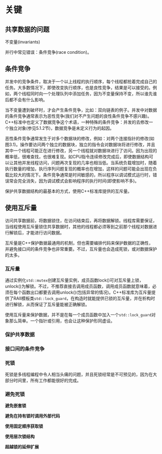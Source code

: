 # 关键

## 共享数据的问题

不变量(invariants)

并行中常见错误：条件竞争(race condition)。

## 条件竞争

并发中的竞争条件，取决于一个以上线程的执行顺序，每个线程都抢着完成自己的任务。大多数情况下，即使改变执行顺序，也是良性竞争，结果是可以接受的。例如，两个线程同时向一个处理队列中添加任务，因为不变量保持不变，所以谁先谁后都不会有什么影响。

当不变量遭到破坏时，才会产生条件竞争，比如：双向链表的例子。并发中对数据的条件竞争通常表示为恶性竞争(我们对不产生问题的良性条件竞争不感兴趣)。C++标准中也定义了数据竞争这个术语，一种特殊的条件竞争：并发的去修改一个独立对象(参见5.1.2节)，数据竞争是未定义行为的起因。

恶性条件竞争通常发生于对多个数据块的修改，例如：对两个连接指针的修改(如图3.1)。操作要访问两个独立的数据块，独立的指令会对数据块将进行修改，并且其中一个线程可能正在进行修改，另一个线程就对数据块进行了访问。因为出现的概率低，很难查找，也很难复现。如CPU指令连续修改完成后，即使数据结构可以让其他并发线程访问，问题再次复现的几率也相当低。当系统负载增加时，随着执行数量的增加，执行序列问题复现的概率也在增加，这样的问题可能会出现在负载比较大的情况下。条件竞争通常是时间敏感的，所以程序以调试模式运行时，错误常会完全消失，因为调试模式会影响程序的执行时间(即使影响不多)。

保护共享数据结构的最基本的方式，使用C++标准库提供的互斥量。

## 使用互斥量

访问共享数据前，将数据锁住，在访问结束后，再将数据解锁。线程库需要保证，当线程使用互斥量锁住共享数据时，其他的线程都必须等到之前那个线程对数据进行解锁后，才能进行访问数据。

互斥量是C++保护数据最通用的机制，但也需要编排代码来保护数据的正确性，并避免接口间的条件竞争也非常重要。不过，互斥量也会造成死锁，或对数据保护的太多。

### 互斥量

通过实例化`std::mutex`创建互斥量实例，成员函数lock()可对互斥量上锁，unlock()为解锁。不过，不推荐直接去调用成员函数，调用成员函数就意味着，必须在每个函数出口都要去调用unlock()(包括异常的情况)。C++标准库为互斥量提供了RAII模板类`std::lock_guard`，在构造时就能提供已锁的互斥量，并在析构时进行解锁，从而保证了互斥量能被正确解锁。

使用互斥量来保护数据，并不是在每一个成员函数中加入一个`std::lock_guard`对象那么简单。一个指针或引用，也会让这种保护形同虚设。

### 保护共享数据

### 接口间的条件竞争

### 死锁

死锁是多线程编程中令人相当头痛的问题，并且死锁经常是不可预见的，因为在大部分时间里，所有工作都能很好的完成。

### 避免死锁

**避免嵌套锁**

**避免在持有锁时调用外部代码**

**使用固定顺序获取锁**

**使用层次锁结构**

**超越锁的延伸扩展**